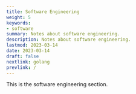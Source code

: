 ```yaml
---
title: Software Engineering
weight: 5
keywords:
- software
summary: Notes about software engineering.
description: Notes about software engineering.
lastmod: 2023-03-14
date: 2023-03-14
draft: false
nextlink: golang
prevlink: /
---
```


This is the software engineering section.
